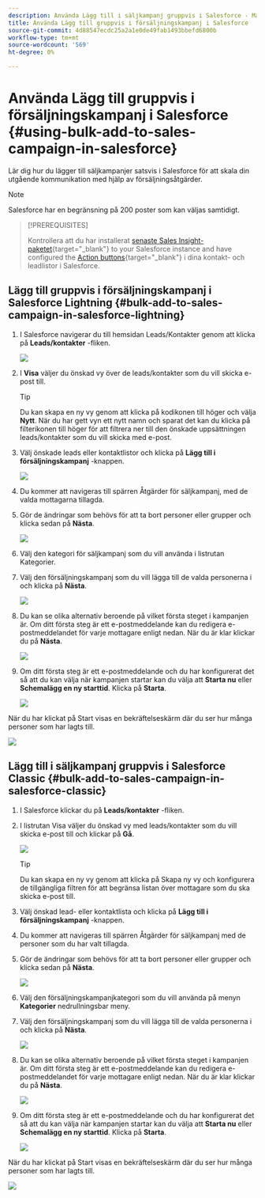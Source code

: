 ```yaml
---
description: Använda Lägg till i säljkampanj gruppvis i Salesforce - Marketo Docs - produktdokumentation
title: Använda Lägg till gruppvis i försäljningskampanj i Salesforce
source-git-commit: 4d88547ecdc25a2a1e0de49fab1493bbefd6800b
workflow-type: tm+mt
source-wordcount: '569'
ht-degree: 0%

---
```


# Använda Lägg till gruppvis i försäljningskampanj i Salesforce {#using-bulk-add-to-sales-campaign-in-salesforce}

Lär dig hur du lägger till säljkampanjer satsvis i Salesforce för att skala din utgående kommunikation med hjälp av försäljningsåtgärder.

>[!NOTE]
>
>Salesforce har en begränsning på 200 poster som kan väljas samtidigt.

>[!PREREQUISITES]
>
>Kontrollera att du har installerat [senaste Sales Insight-paketet](/help/marketo/product-docs/marketo-sales-insight/msi-for-salesforce/upgrading/upgrading-your-msi-package.md){target="_blank"} to your Salesforce instance and have configured the [Action buttons](/help/marketo/product-docs/marketo-sales-insight/actions/crm/salesforce-package-configuration/add-action-buttons-to-salesforce-list-view.md){target="_blank"} i dina kontakt- och leadlistor i Salesforce.

## Lägg till gruppvis i försäljningskampanj i Salesforce Lightning {#bulk-add-to-sales-campaign-in-salesforce-lightning}

1. I Salesforce navigerar du till hemsidan Leads/Kontakter genom att klicka på **Leads/kontakter** -fliken.

   ![](assets/using-bulk-add-to-sales-campaign-in-salesforce-1.png)

1. I **Visa** väljer du önskad vy över de leads/kontakter som du vill skicka e-post till.

   >[!TIP]
   >
   >Du kan skapa en ny vy genom att klicka på kodikonen till höger och välja **Nytt**. När du har gett vyn ett nytt namn och sparat det kan du klicka på filterikonen till höger för att filtrera ner till den önskade uppsättningen leads/kontakter som du vill skicka med e-post.

1. Välj önskade leads eller kontaktlistor och klicka på **Lägg till i försäljningskampanj** -knappen.

   ![](assets/using-bulk-add-to-sales-campaign-in-salesforce-2.png)

1. Du kommer att navigeras till spärren Åtgärder för säljkampanj, med de valda mottagarna tillagda.

1. Gör de ändringar som behövs för att ta bort personer eller grupper och klicka sedan på **Nästa**.

   ![](assets/using-bulk-add-to-sales-campaign-in-salesforce-3.png)

1. Välj den kategori för säljkampanj som du vill använda i listrutan Kategorier.

1. Välj den försäljningskampanj som du vill lägga till de valda personerna i och klicka på **Nästa**.

   ![](assets/using-bulk-add-to-sales-campaign-in-salesforce-4.png)

1. Du kan se olika alternativ beroende på vilket första steget i kampanjen är. Om ditt första steg är ett e-postmeddelande kan du redigera e-postmeddelandet för varje mottagare enligt nedan. När du är klar klickar du på **Nästa**.

   ![](assets/using-bulk-add-to-sales-campaign-in-salesforce-5.png)

1. Om ditt första steg är ett e-postmeddelande och du har konfigurerat det så att du kan välja när kampanjen startar kan du välja att **Starta nu** eller **Schemalägg en ny starttid**. Klicka på **Starta**.

   ![](assets/using-bulk-add-to-sales-campaign-in-salesforce-6.png)

När du har klickat på Start visas en bekräftelseskärm där du ser hur många personer som har lagts till.

![](assets/using-bulk-add-to-sales-campaign-in-salesforce-7.png)

## Lägg till i säljkampanj gruppvis i Salesforce Classic {#bulk-add-to-sales-campaign-in-salesforce-classic}

1. I Salesforce klickar du på **Leads/kontakter** -fliken.

1. I listrutan Visa väljer du önskad vy med leads/kontakter som du vill skicka e-post till och klickar på **Gå**.

   ![](assets/using-bulk-add-to-sales-campaign-in-salesforce-8.png)

   >[!TIP]
   >
   >Du kan skapa en ny vy genom att klicka på Skapa ny vy och konfigurera de tillgängliga filtren för att begränsa listan över mottagare som du ska skicka e-post till.

1. Välj önskad lead- eller kontaktlista och klicka på **Lägg till i försäljningskampanj** -knappen.

1. Du kommer att navigeras till spärren Åtgärder för säljkampanj med de personer som du har valt tillagda.

1. Gör de ändringar som behövs för att ta bort personer eller grupper och klicka sedan på **Nästa**.

   ![](assets/using-bulk-add-to-sales-campaign-in-salesforce-9.png)

1. Välj den försäljningskampanjkategori som du vill använda på menyn **Kategorier** nedrullningsbar meny.

1. Välj den försäljningskampanj som du vill lägga till de valda personerna i och klicka på **Nästa**.

   ![](assets/using-bulk-add-to-sales-campaign-in-salesforce-10.png)

1. Du kan se olika alternativ beroende på vilket första steget i kampanjen är. Om ditt första steg är ett e-postmeddelande kan du redigera e-postmeddelandet för varje mottagare enligt nedan. När du är klar klickar du på **Nästa**.

   ![](assets/using-bulk-add-to-sales-campaign-in-salesforce-11.png)

1. Om ditt första steg är ett e-postmeddelande och du har konfigurerat det så att du kan välja när kampanjen startar kan du välja att **Starta nu** eller **Schemalägg en ny starttid**. Klicka på **Starta**.

   ![](assets/using-bulk-add-to-sales-campaign-in-salesforce-12.png)

När du har klickat på Start visas en bekräftelseskärm där du ser hur många personer som har lagts till.

![](assets/using-bulk-add-to-sales-campaign-in-salesforce-13.png)
